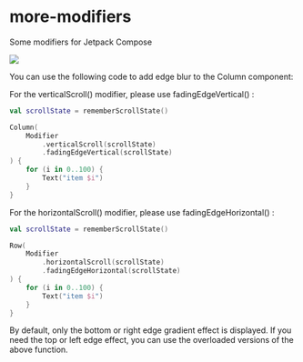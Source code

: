 # more-modifiers
Some modifiers for Jetpack Compose

[![](https://jitpack.io/v/InterruptException/more-modifiers.svg)](https://jitpack.io/#InterruptException/more-modifiers)

You can use the following code to add edge blur to the Column component:

For the verticalScroll() modifier, please use fadingEdgeVertical() :
```kotlin
val scrollState = rememberScrollState()

Column(
    Modifier
        .verticalScroll(scrollState)
        .fadingEdgeVertical(scrollState)
) {
    for (i in 0..100) {
        Text("item $i")
    }
}
```

For the horizontalScroll() modifier, please use fadingEdgeHorizontal() :
```kotlin
val scrollState = rememberScrollState()

Row(
    Modifier
        .horizontalScroll(scrollState)
        .fadingEdgeHorizontal(scrollState)
) {
    for (i in 0..100) {
        Text("item $i")
    }
}
```


By default, only the bottom or right edge gradient effect is displayed. 
If you need the top or left edge effect, you can use the overloaded versions of the above function.

